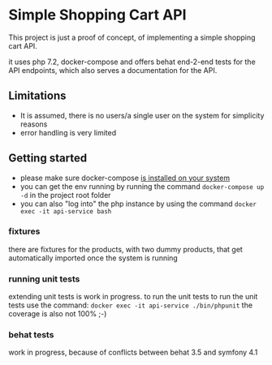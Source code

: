 # Simple Shopping Cart API

This project is just a proof of concept, of implementing a simple shopping cart API.

it uses php 7.2, docker-compose and offers behat end-2-end tests for the API endpoints, which also serves a documentation for the API.

## Limitations
* It is assumed, there is no users/a single user on the system for simplicity reasons
* error handling is very limited




## Getting started
* please make sure docker-compose  [is installed on your system](https://docs.docker.com/compose/install/)
* you can get the env running by running the command `docker-compose up -d` in the project root folder
* you can also "log into" the php instance by using the command `docker exec -it api-service bash`

### fixtures
there are fixtures for the products, with two dummy products, that get automatically imported once the system is running


### running unit tests
extending unit tests is work in progress. to run the unit tests
to run the unit tests use the command: `docker exec -it api-service ./bin/phpunit`
the coverage is also not 100% ;-)

### behat tests
work in progress, because of conflicts between behat 3.5 and symfony 4.1




